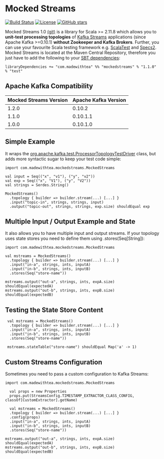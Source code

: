 # Mocked Streams 

[![Build Status](https://travis-ci.org/jpzk/mockedstreams.svg?branch=master)](https://travis-ci.org/jpzk/mockedstreams) [![License](http://img.shields.io/:license-Apache%202-grey.svg)](http://www.apache.org/licenses/LICENSE-2.0.txt) [![GitHub stars](https://img.shields.io/github/stars/jpzk/mockedstreams.svg?style=flat)](https://github.com/jpzk/mockedstreams/stargazers) 


Mocked Streams 1.0 [(git)](https://github.com/jpzk/mockedstreams) is a library for Scala >= 2.11.8 which allows you to **unit-test processing topologies** of [Kafka Streams](https://kafka.apache.org/documentation#streams) applications (since Apache Kafka >=0.10.1) **without Zookeeper and Kafka Brokers**. Further, you can use your favourite Scala testing framework e.g. [ScalaTest](http://www.scalatest.org/) and [Specs2](https://etorreborre.github.io/specs2/). Mocked Streams is located at the Maven Central Repository, therefore you just have to add the following to your [SBT dependencies](http://www.scala-sbt.org/0.13/docs/Library-Dependencies.html):

    libraryDependencies += "com.madewithtea" %% "mockedstreams" % "1.1.0" % "test"

## Apache Kafka Compatibility

| Mocked Streams Version        | Apache Kafka Version           | 
| ------------- |-------------| 
| 1.2.0      | 0.10.2 | 
| 1.1.0      | 0.10.1.1 | 
| 1.0.0      | 0.10.1.0      |    


## Simple Example

It wraps the [org.apache.kafka.test.ProcessorTopologyTestDriver](https://github.com/apache/kafka/blob/trunk/streams/src/test/java/org/apache/kafka/test/ProcessorTopologyTestDriver.java) class, but adds more syntactic sugar to keep your test code simple:

    import com.madewithtea.mockedstreams.MockedStreams

    val input = Seq(("x", "v1"), ("y", "v2"))
    val exp = Seq(("x", "V1"), ("y", "V2"))
    val strings = Serdes.String()

    MockedStreams()
      .topology { builder => builder.stream(...) [...] }
      .input("topic-in", strings, strings, input)
      .output("topic-out", strings, strings, exp.size) shouldEqual exp

## Multiple Input / Output Example and State

It also allows you to have multiple input and output streams. If your topology uses state stores you need to define them using .stores(Seq[String]):

    import com.madewithtea.mockedstreams.MockedStreams

    val mstreams = MockedStreams()
      .topology { builder => builder.stream(...) [...] }
      .input("in-a", strings, ints, inputA)
      .input("in-b", strings, ints, inputB)
      .stores(Seq("store-name"))

    mstreams.output("out-a", strings, ints, expA.size) shouldEqual(expectedA)
    mstreams.output("out-b", strings, ints, expB.size) shouldEqual(expectedB)

## Testing the State Store Content

     val mstreams = MockedStreams()
      .topology { builder => builder.stream(...) [...] }
      .input("in-a", strings, ints, inputA)
      .input("in-b", strings, ints, inputB)
      .stores(Seq("store-name"))

     mstreams.stateTable("store-name") shouldEqual Map('a' -> 1) 
 
## Custom Streams Configuration

Sometimes you need to pass a custom configuration to Kafka Streams:

    import com.madewithtea.mockedstreams.MockedStreams

      val props = new Properties
      props.put(StreamsConfig.TIMESTAMP_EXTRACTOR_CLASS_CONFIG, classOf[CustomExtractor].getName)

      val mstreams = MockedStreams()
      .topology { builder => builder.stream(...) [...] }
      .config(props)
      .input("in-a", strings, ints, inputA)
      .input("in-b", strings, ints, inputB)
      .stores(Seq("store-name"))

    mstreams.output("out-a", strings, ints, expA.size) shouldEqual(expectedA)
    mstreams.output("out-b", strings, ints, expB.size) shouldEqual(expectedB)
 
